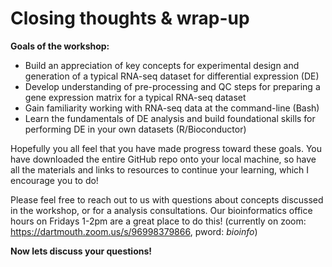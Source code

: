 # Closing thoughts & wrap-up

**Goals of the workshop:**
- Build an appreciation of key concepts for experimental design and generation of a typical RNA-seq dataset for differential expression (DE)
- Develop understanding of pre-processing and QC steps for preparing a gene expression matrix for a typical RNA-seq dataset 
- Gain familiarity working with RNA-seq data at the command-line (Bash) 
- Learn the fundamentals of DE analysis and build foundational skills for performing DE in your own datasets (R/Bioconductor)

Hopefully you all feel that you have made progress toward these goals. You have downloaded the entire GitHub repo onto your local machine, 
so have all the materials and links to resources to continue your learning, which I encourage you to do! 

Please feel free to reach out to us with questions about concepts discussed in the workshop, or for a analysis consultations. Our bioinformatics office 
hours on Fridays 1-2pm are a great place to do this! (currently on zoom: https://dartmouth.zoom.us/s/96998379866, pword: *bioinfo*)





**Now lets discuss your questions!**
